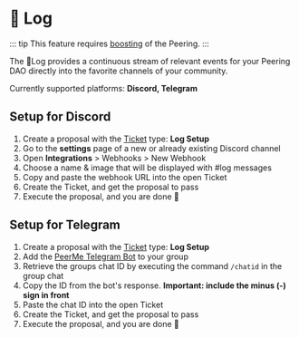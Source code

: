 # 📝 Log

::: tip
This feature requires [boosting](/daos/boosting.md) of the Peering.
:::

The 📝Log provides a continuous stream of relevant events for your Peering DAO directly into the favorite channels of your community.

Currently supported platforms: **Discord, Telegram**

## Setup for Discord

1. Create a proposal with the [Ticket](./actions.md#tickets) type: **Log Setup**
2. Go to the **settings** page of a new or already existing Discord channel
3. Open **Integrations** > Webhooks > New Webhook
4. Choose a name & image that will be displayed with #log messages
5. Copy and paste the webhook URL into the open Ticket
6. Create the Ticket, and get the proposal to pass
7. Execute the proposal, and you are done 🎉

## Setup for Telegram

1. Create a proposal with the [Ticket](./actions.md#tickets) type: **Log Setup**
2. Add the [PeerMe Telegram Bot](https://t.me/PeerMe_bot) to your group
3. Retrieve the groups chat ID by executing the command `/chatid` in the group chat
4. Copy the ID from the bot's response. **Important: include the minus (-) sign in front**
5. Paste the chat ID into the open Ticket
6. Create the Ticket, and get the proposal to pass
7. Execute the proposal, and you are done 🎉
